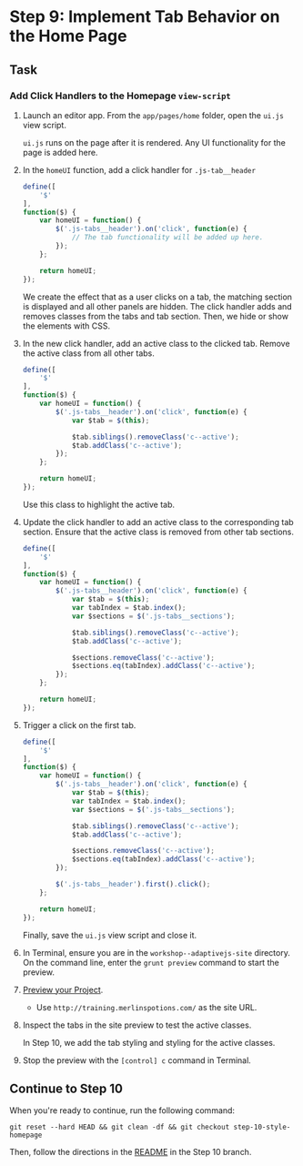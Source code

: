 # Step 9: Implement Tab Behavior on the Home Page

## Task

### Add Click Handlers to the Homepage `view-script`

1. Launch an editor app. From the `app/pages/home` folder, open the `ui.js` view script.

    `ui.js` runs on the page after it is rendered. Any UI functionality for the page is added here.

2. In the `homeUI` function, add a click handler for `.js-tab__header`

    ```javascript
    define([
        '$'
    ],
    function($) {
        var homeUI = function() {
            $('.js-tabs__header').on('click', function(e) {
                // The tab functionality will be added up here.
            });
        };

        return homeUI;
    });
    ```

    We create the effect that as a user clicks on a tab, the matching section is displayed and all other panels are hidden. The click handler adds and removes classes from the tabs and tab section. Then, we hide or show the elements with CSS.

3. In the new click handler, add an active class to the clicked tab. Remove the active class from all other tabs.

    ```javascript
    define([
        '$'
    ],
    function($) {
        var homeUI = function() {
            $('.js-tabs__header').on('click', function(e) {
                var $tab = $(this);

                $tab.siblings().removeClass('c--active');
                $tab.addClass('c--active');
            });
        };

        return homeUI;
    });
    ```

    Use this class to highlight the active tab.

4. Update the click handler to add an active class to the corresponding tab section. Ensure that the active class is removed from other tab sections.

    ```javascript
    define([
        '$'
    ],
    function($) {
        var homeUI = function() {
            $('.js-tabs__header').on('click', function(e) {
                var $tab = $(this);
                var tabIndex = $tab.index();
                var $sections = $('.js-tabs__sections');

                $tab.siblings().removeClass('c--active');
                $tab.addClass('c--active');

                $sections.removeClass('c--active');
                $sections.eq(tabIndex).addClass('c--active');
            });
        };

        return homeUI;
    });
    ```

5. Trigger a click on the first tab.

    ```javascript
    define([
        '$'
    ],
    function($) {
        var homeUI = function() {
            $('.js-tabs__header').on('click', function(e) {
                var $tab = $(this);
                var tabIndex = $tab.index();
                var $sections = $('.js-tabs__sections');

                $tab.siblings().removeClass('c--active');
                $tab.addClass('c--active');

                $sections.removeClass('c--active');
                $sections.eq(tabIndex).addClass('c--active');
            });

            $('.js-tabs__header').first().click();
        };

        return homeUI;
    });
    ```

    Finally, save the `ui.js` view script and close it.

6. In Terminal, ensure you are in the `workshop--adaptivejs-site` directory. On the command line, enter the `grunt preview` command to start the preview.
7. [Preview your Project](http://adaptivejs.mobify.com/v1.0/docs/preview-your-project).

    * Use `http://training.merlinspotions.com/` as the site URL.

8. Inspect the tabs in the site preview to test the active classes.

    In Step 10, we add the tab styling and styling for the active classes.

9. Stop the preview with the `[control] c` command in Terminal.


## Continue to Step 10

When you're ready to continue, run the following command:

```
git reset --hard HEAD && git clean -df && git checkout step-10-style-homepage
```

Then, follow the directions in the [README](https://github.com/mobify/workshop--adaptivejs-site/blob/step-10-style-homepage/README.md) in the Step 10 branch.

